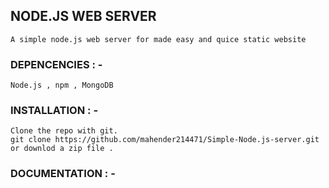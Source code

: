 ## NODE.JS WEB SERVER 
```````````````
A simple node.js web server for made easy and quice static website 
```````````````
### DEPENCENCIES : -
```````````````
Node.js , npm , MongoDB  
```````````````
### INSTALLATION : -
```````````````````
Clone the repo with git.
git clone https://github.com/mahender214471/Simple-Node.js-server.git
or downlod a zip file .
```````````````````

### DOCUMENTATION : -


